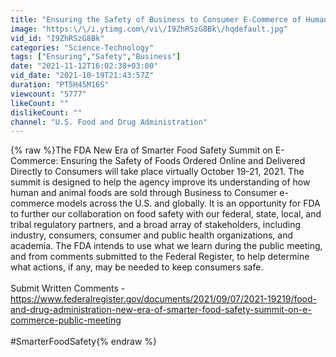 ```yaml
---
title: "Ensuring the Safety of Business to Consumer E-Commerce of Human and Animal Foods - Day 1"
image: "https:\/\/i.ytimg.com\/vi\/I9ZhRSzG8Bk\/hqdefault.jpg"
vid_id: "I9ZhRSzG8Bk"
categories: "Science-Technology"
tags: ["Ensuring","Safety","Business"]
date: "2021-11-12T16:02:38+03:00"
vid_date: "2021-10-19T21:43:57Z"
duration: "PT5H45M16S"
viewcount: "5777"
likeCount: ""
dislikeCount: ""
channel: "U.S. Food and Drug Administration"
---
```

{% raw %}The FDA New Era of Smarter Food Safety Summit on E-Commerce: Ensuring the Safety of Foods Ordered Online and Delivered Directly to Consumers will take place virtually October 19-21, 2021. The summit is designed to help the agency improve its understanding of how human and animal foods are sold through Business to Consumer e-commerce models across the U.S. and globally. It is an opportunity for FDA to further our collaboration on food safety with our federal, state, local, and tribal regulatory partners, and a broad array of stakeholders, including industry, consumers, consumer and public health organizations, and academia. The FDA intends to use what we learn during the public meeting, and from comments submitted to the Federal Register, to help determine what actions, if any, may be needed to keep consumers safe.<br /><br />Submit Written Comments - <a rel="nofollow" target="blank" href="https://www.federalregister.gov/documents/2021/09/07/2021-19219/food-and-drug-administration-new-era-of-smarter-food-safety-summit-on-e-commerce-public-meeting">https://www.federalregister.gov/documents/2021/09/07/2021-19219/food-and-drug-administration-new-era-of-smarter-food-safety-summit-on-e-commerce-public-meeting</a><br /><br />#SmarterFoodSafety{% endraw %}
